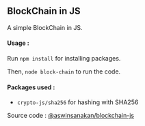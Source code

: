 ## BlockChain in JS

A simple BlockChain in JS.

#### Usage :

Run `npm install` for installing packages.

Then, `node block-chain` to run the code.

#### Packages used : 

- `crypto-js/sha256` for hashing with SHA256

Source code : [@aswinsanakan/blockchain-js](https://github.com/aswinsanakan/blockchain-js)